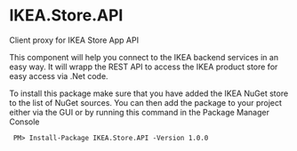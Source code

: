 # IKEA.Store.API
Client proxy for IKEA Store App API

This component will help you connect to the IKEA backend services in an easy way. It will wrapp the REST API to access the IKEA product store for easy access via .Net code. 

To install this package make sure that you have added the IKEA NuGet store to the list of NuGet sources. You can then add the package to your project either via the GUI or by running this command in the Package Manager Console  
    
     PM> Install-Package IKEA.Store.API -Version 1.0.0  
